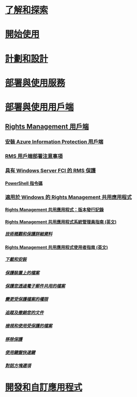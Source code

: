 # [了解和探索](/information-protection/understand-explore/what-is-information-protection)
# [開始使用](/information-protection/get-started/requirements-azure-rms)
# [計劃和設計](/information-protection/plan-design/deployment-roadmap)
# [部署與使用服務](/information-protection/deploy-use/activate-service)
# [部署與使用用戶端](use-client.md)
## [Rights Management 用戶端](use-client.md)
### [安裝 Azure Information Protection 用戶端](info-protect-client.md)
### [RMS 用戶端部署注意事項](client-deployment-notes.md)
### [具有 Windows Server FCI 的 RMS 保護](configure-fci.md)
#### [PowerShell 指令碼](fci-script.md)
### [適用於 Windows 的 Rights Management 共用應用程式](sharing-app-windows.md)
#### [Rights Management 共用應用程式：版本發行記錄](sharing-app-version-release-history.md)
#### [Rights Management 共用應用程式系統管理員指南 (英文)](sharing-app-admin-guide.md)
##### [技術概觀和保護詳細資料](sharing-app-admin-guide-technical.md)
#### [Rights Management 共用應用程式使用者指南 (英文)](sharing-app-user-guide.md)
##### [下載和安裝](install-sharing-app.md)
##### [保護裝置上的檔案](sharing-app-protect-in-place.md)
##### [保護您透過電子郵件共用的檔案](sharing-app-protect-by-email.md)
##### [變更受保護檔案的權限](sharing-app-reprotect-files.md)
##### [追蹤及撤銷您的文件](sharing-app-track-revoke.md)
##### [檢視和使用受保護的檔案](sharing-app-view-use-files.md)
##### [移除保護](sharing-app-remove-protection.md)
##### [使用鍵盤快速鍵](sharing-app-keyboard-shortcuts.md)
##### [對話方塊選項](sharing-app-dialog-box.md)
# [開發和自訂應用程式](/information-protection/develop/developers-guide)


<!--HONumber=Sep16_HO4-->


